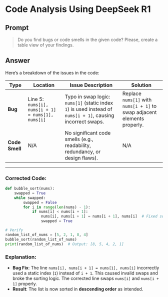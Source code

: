 # Code Analysis Using DeepSeek R1

## Prompt 

> Do you find bugs or code smells in the given code?
> Please, create a table view of your findings.

## Answer

Here’s a breakdown of the issues in the code:

| **Type**       | **Location**                     | **Issue Description**                                                                 | **Solution**                                                                 |
|----------------|----------------------------------|---------------------------------------------------------------------------------------|------------------------------------------------------------------------------|
| **Bug**         | Line 5: `nums[i], nums[i + 1] = nums[1], nums[i]` | Typo in swap logic: `nums[1]` (static index `1`) is used instead of `nums[i + 1]`, causing incorrect swaps. | Replace `nums[1]` with `nums[i + 1]` to swap adjacent elements properly. |
| **Code Smell**  | N/A                              | No significant code smells (e.g., readability, redundancy, or design flaws).           | N/A                                                                          |

---

### **Corrected Code**:
```python
def bubble_sort(nums):
    swapped = True
    while swapped:
        swapped = False
        for i in range(len(nums) - 1):
            if nums[i] < nums[i + 1]:
                nums[i], nums[i + 1] = nums[i + 1], nums[i]  # Fixed swap indices
                swapped = True

# Verify
random_list_of_nums = [5, 2, 1, 8, 4]
bubble_sort(random_list_of_nums)
print(random_list_of_nums)  # Output: [8, 5, 4, 2, 1]
```

### **Explanation**:
- **Bug Fix**: The line `nums[i], nums[i + 1] = nums[1], nums[i]` incorrectly used a static index (`1`) instead of `i + 1`. This caused invalid swaps and broke the sorting logic. The corrected line swaps `nums[i]` and `nums[i + 1]` properly.
- **Result**: The list is now sorted in **descending order** as intended.
